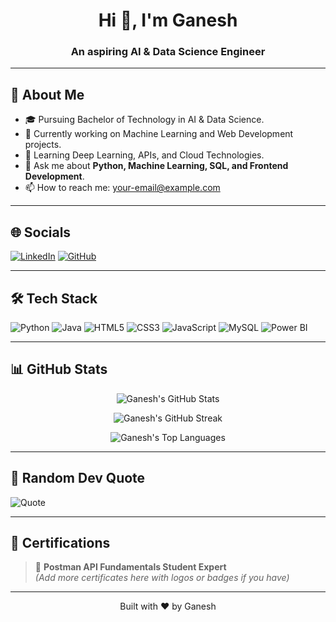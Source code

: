 <h1 align="center">Hi 👋, I'm Ganesh</h1>
<h3 align="center">An aspiring AI & Data Science Engineer</h3>

---

## 🚀 About Me
- 🎓 Pursuing Bachelor of Technology in AI & Data Science.
- 🔭 Currently working on Machine Learning and Web Development projects.
- 🌱 Learning Deep Learning, APIs, and Cloud Technologies.
- 💬 Ask me about **Python, Machine Learning, SQL, and Frontend Development**.
- 📫 How to reach me: [your-email@example.com](mailto:your-email@example.com)

---

## 🌐 Socials
[![LinkedIn](https://img.shields.io/badge/LinkedIn-0077B5?style=for-the-badge&logo=linkedin&logoColor=white)](https://your-linkedin-link) 
[![GitHub](https://img.shields.io/badge/GitHub-181717?style=for-the-badge&logo=github&logoColor=white)](https://github.com/your-username)

---

## 🛠️ Tech Stack
![Python](https://img.shields.io/badge/Python-3776AB?style=for-the-badge&logo=python&logoColor=white)
![Java](https://img.shields.io/badge/Java-ED8B00?style=for-the-badge&logo=java&logoColor=white)
![HTML5](https://img.shields.io/badge/HTML5-E34F26?style=for-the-badge&logo=html5&logoColor=white)
![CSS3](https://img.shields.io/badge/CSS3-1572B6?style=for-the-badge&logo=css3&logoColor=white)
![JavaScript](https://img.shields.io/badge/JavaScript-323330?style=for-the-badge&logo=javascript&logoColor=F7DF1E)
![MySQL](https://img.shields.io/badge/MySQL-00000F?style=for-the-badge&logo=mysql&logoColor=white)
![Power BI](https://img.shields.io/badge/PowerBI-F2C811?style=for-the-badge&logo=powerbi&logoColor=white)

---

## 📊 GitHub Stats
<div align="center">

![Ganesh's GitHub Stats](https://github-readme-stats.vercel.app/api?username=your-username&show_icons=true&theme=radical)

![Ganesh's GitHub Streak](https://streak-stats.demolab.com/?user=your-username&theme=radical)

![Ganesh's Top Languages](https://github-readme-stats.vercel.app/api/top-langs/?username=your-username&theme=radical&layout=compact)

</div>

---

## 🧠 Random Dev Quote
![Quote](https://quotes-github-readme.vercel.app/api?type=horizontal&theme=radical)

---

## 🏅 Certifications
> 🥇 **Postman API Fundamentals Student Expert**  
> *(Add more certificates here with logos or badges if you have)*

---

<p align="center">Built with ❤️ by Ganesh</p>
